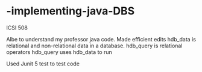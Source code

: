 # -implementing-java-DBS
ICSI 508

Albe to understand my professor java code.
Made efficient edits
hdb_data is relational and non-relational data in a database.
hdb_query is relational operators
hdb_query uses hdb_data to run

Used Junit 5 test to test code
